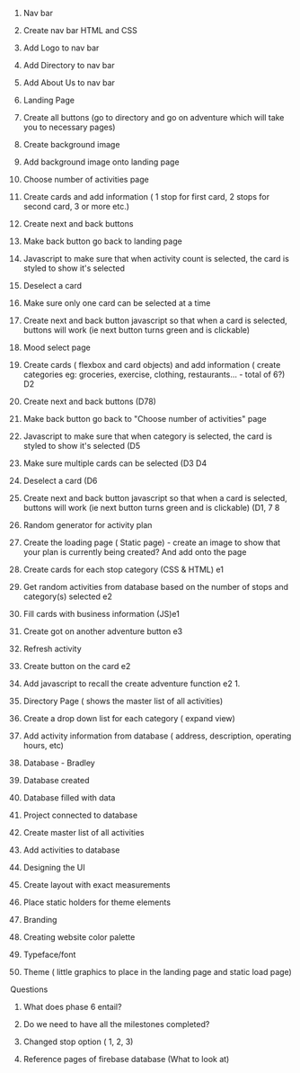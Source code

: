 1. Nav bar
  1. Create nav bar HTML and CSS
  2. Add Logo to nav bar
  3. Add Directory to nav bar
  4. Add About Us to nav bar
2. Landing Page
  1. Create all buttons (go to directory and go on adventure which will take you to necessary pages)
  2. Create background image
  3. Add background image onto landing page
3. Choose number of activities page
  1. Create cards and add information ( 1 stop for first card, 2 stops for second card, 3 or more etc.)
  2. Create next and back buttons
  3. Make back button go back to landing page
  4. Javascript to make sure that when activity count is selected, the card is styled to show it&#39;s selected
  5. Deselect a card
  6. Make sure only one card can be selected at a time
  7. Create next and back button javascript so that when a card is selected, buttons will work (ie next button turns green and is clickable)
4. Mood select page
  1. Create cards ( flexbox and card objects) and add information ( create categories eg: groceries, exercise, clothing, restaurants... - total of 6?) D2
  2. Create next and back buttons (D78)
  3. Make back button go back to &quot;Choose number of activities&quot; page
  4. Javascript to make sure that when category is selected, the card is styled to show it&#39;s selected (D5
  5. Make sure multiple cards can be selected (D3 D4
  6. Deselect a card (D6
  7. Create next and back button javascript so that when a card is selected, buttons will work (ie next button turns green and is clickable) (D1, 7 8
5. Random generator for activity plan
  1. Create the loading page ( Static page) - create an image to show that your plan is currently being created? And add onto the page
  2. Create cards for each stop category (CSS &amp; HTML) e1
  3. Get random activities from database based on the number of stops and category(s) selected e2
  4. Fill cards with business information (JS)e1
  5. Create got on another adventure button e3
6. Refresh activity
  1. Create button on the card e2
  2. Add javascript to recall the create adventure function e2
    1.
7. Directory Page ( shows the master list of all activities)
  1. Create a drop down list for each category ( expand view)
  2. Add activity information from database ( address, description, operating hours, etc)

1. Database - Bradley
  1. Database created
  2. Database filled with data
  3. Project connected to database
  4. Create master list of all activities
  5. Add activities to database
2. Designing the UI
  1. Create layout with exact measurements
  2. Place static holders for theme elements
3. Branding
  1. Creating website color palette
  2. Typeface/font
  3. Theme ( little graphics to place in the landing page and static load page)

Questions

1. What does phase 6 entail?
  1. Do we need to have all the milestones completed?
2. Changed stop option ( 1, 2, 3)

1. Reference pages of firebase database (What to look at)
